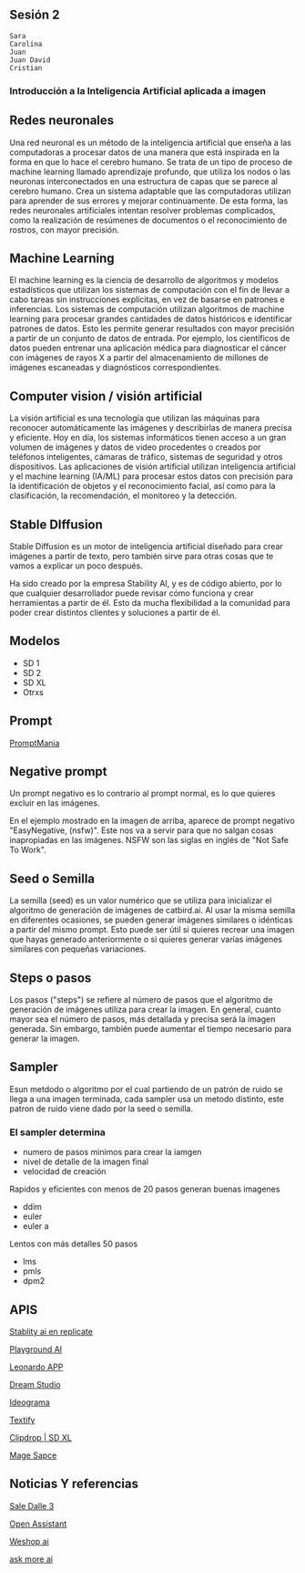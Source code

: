 ## Sesión 2 


~~~
Sara
Carolina
Juan
Juan David
Cristian
~~~

### Introducción a la Inteligencia Artificial aplicada a imagen 


## Redes neuronales

Una red neuronal es un método de la inteligencia artificial que enseña a las computadoras a procesar datos de una manera que está inspirada en la forma en que lo hace el cerebro humano. Se trata de un tipo de proceso de machine learning llamado aprendizaje profundo, que utiliza los nodos o las neuronas interconectados en una estructura de capas que se parece al cerebro humano. Crea un sistema adaptable que las computadoras utilizan para aprender de sus errores y mejorar continuamente. De esta forma, las redes neuronales artificiales intentan resolver problemas complicados, como la realización de resúmenes de documentos o el reconocimiento de rostros, con mayor precisión.

## Machine Learning

El machine learning es la ciencia de desarrollo de algoritmos y modelos estadísticos que utilizan los sistemas de computación con el fin de llevar a cabo tareas sin instrucciones explícitas, en vez de basarse en patrones e inferencias. Los sistemas de computación utilizan algoritmos de machine learning para procesar grandes cantidades de datos históricos e identificar patrones de datos. Esto les permite generar resultados con mayor precisión a partir de un conjunto de datos de entrada. Por ejemplo, los científicos de datos pueden entrenar una aplicación médica para diagnosticar el cáncer con imágenes de rayos X a partir del almacenamiento de millones de imágenes escaneadas y diagnósticos correspondientes.

## Computer vision /  visión artificial

La visión artificial es una tecnología que utilizan las máquinas para reconocer automáticamente las imágenes y describirlas de manera precisa y eficiente. Hoy en día, los sistemas informáticos tienen acceso a un gran volumen de imágenes y datos de video procedentes o creados por teléfonos inteligentes, cámaras de tráfico, sistemas de seguridad y otros dispositivos. Las aplicaciones de visión artificial utilizan inteligencia artificial y el machine learning (IA/ML) para procesar estos datos con precisión para la identificación de objetos y el reconocimiento facial, así como para la clasificación, la recomendación, el monitoreo y la detección.


## Stable DIffusion

Stable Diffusion es un motor de inteligencia artificial diseñado para crear imágenes a partir de texto, pero también sirve para otras cosas que te vamos a explicar un poco después.

Ha sido creado por la empresa Stability AI, y es de código abierto, por lo que cualquier desarrollador puede revisar cómo funciona y crear herramientas a partir de él. Esto da mucha flexibilidad a la comunidad para poder crear distintos clientes y soluciones a partir de él.


## Modelos

* SD 1
* SD 2
* SD XL
* Otrxs



## Prompt

[PromptMania](https://promptomania.com/)

## Negative prompt 

Un prompt negativo es lo contrario al prompt normal, es lo que quieres excluir en las imágenes.

En el ejemplo mostrado en la imagen de arriba, aparece de prompt negativo "EasyNegative, (nsfw)". Este nos va a servir para que no salgan cosas inapropiadas en las imágenes. NSFW son las siglas en inglés de "Not Safe To Work".


## Seed o Semilla 

La semilla (seed) es un valor numérico que se utiliza para inicializar el algoritmo de generación de imágenes de catbird.ai. Al usar la misma semilla en diferentes ocasiones, se pueden generar imágenes similares o idénticas a partir del mismo prompt. Esto puede ser útil si quieres recrear una imagen que hayas generado anteriormente o si quieres generar varias imágenes similares con pequeñas variaciones.

## Steps o pasos

Los pasos ("steps") se refiere al número de pasos que el algoritmo de generación de imágenes utiliza para crear la imagen. En general, cuanto mayor sea el número de pasos, más detallada y precisa será la imagen generada. Sin embargo, también puede aumentar el tiempo necesario para generar la imagen.

## Sampler

Esun metdodo o algoritmo por el cual partiendo de un patrón de ruido se llega  a una imagen terminada, cada sampler usa un metodo distinto, este patron de ruido viene dado por la seed o semilla.

### El sampler determina 

  * numero de pasos minimos para crear la iamgen
  * nivel de detalle de la imagen final
  * velocidad de creación

 Rapidos y eficientes con menos de 20 pasos generan buenas imagenes
 
   * ddim
   * euler
   * euler a

Lentos con más detalles 50 pasos

   * lms
   * pmls
   * dpm2



## APIS

[Stablity ai en replicate ](https://replicate.com/stability-ai)

[Playground AI](https://playgroundai.com/create)

[Leonardo APP](https://app.leonardo.ai/)

[Dream Studio](https://beta.dreamstudio.ai/generate)

[Ideograma](https://ideogram.ai/)

[Textify](https://textify.storia.ai/)

[Clipdrop | SD XL ](https://clipdrop.co/stable-diffusion)

[Mage Sapce](https://www.mage.space/)


## Noticias Y referencias

[Sale Dalle 3](https://openai.com/dall-e-3)

[Open Assistant](https://open-assistant.io/chat)

[Weshop ai](https://www.weshop.ai/)

[ask more ai](https://askmore.ai/)
